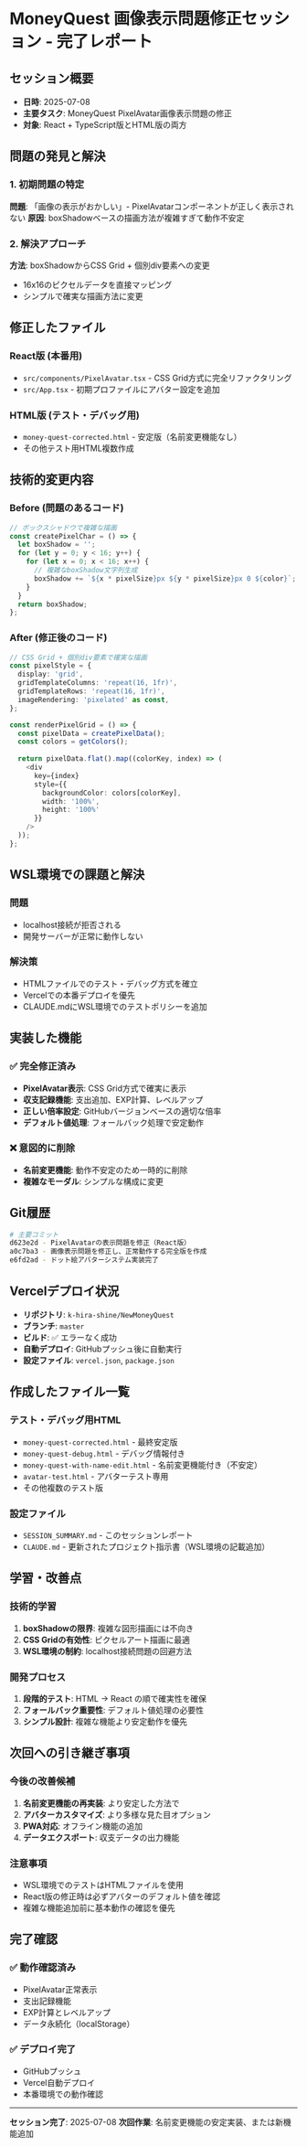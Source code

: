 # MoneyQuest 画像表示問題修正セッション - 完了レポート

## セッション概要
- **日時**: 2025-07-08
- **主要タスク**: MoneyQuest PixelAvatar画像表示問題の修正
- **対象**: React + TypeScript版とHTML版の両方

## 問題の発見と解決

### 1. 初期問題の特定
**問題**: 「画像の表示がおかしい」- PixelAvatarコンポーネントが正しく表示されない
**原因**: boxShadowベースの描画方法が複雑すぎて動作不安定

### 2. 解決アプローチ
**方法**: boxShadowからCSS Grid + 個別div要素への変更
- 16x16のピクセルデータを直接マッピング
- シンプルで確実な描画方法に変更

## 修正したファイル

### React版 (本番用)
- `src/components/PixelAvatar.tsx` - CSS Grid方式に完全リファクタリング
- `src/App.tsx` - 初期プロファイルにアバター設定を追加

### HTML版 (テスト・デバッグ用)
- `money-quest-corrected.html` - 安定版（名前変更機能なし）
- その他テスト用HTML複数作成

## 技術的変更内容

### Before (問題のあるコード)
```typescript
// ボックスシャドウで複雑な描画
const createPixelChar = () => {
  let boxShadow = '';
  for (let y = 0; y < 16; y++) {
    for (let x = 0; x < 16; x++) {
      // 複雑なboxShadow文字列生成
      boxShadow += `${x * pixelSize}px ${y * pixelSize}px 0 ${color}`;
    }
  }
  return boxShadow;
};
```

### After (修正後のコード)
```typescript
// CSS Grid + 個別div要素で確実な描画
const pixelStyle = {
  display: 'grid',
  gridTemplateColumns: 'repeat(16, 1fr)',
  gridTemplateRows: 'repeat(16, 1fr)',
  imageRendering: 'pixelated' as const,
};

const renderPixelGrid = () => {
  const pixelData = createPixelData();
  const colors = getColors();
  
  return pixelData.flat().map((colorKey, index) => (
    <div
      key={index}
      style={{
        backgroundColor: colors[colorKey],
        width: '100%',
        height: '100%'
      }}
    />
  ));
};
```

## WSL環境での課題と解決

### 問題
- localhost接続が拒否される
- 開発サーバーが正常に動作しない

### 解決策
- HTMLファイルでのテスト・デバッグ方式を確立
- Vercelでの本番デプロイを優先
- CLAUDE.mdにWSL環境でのテストポリシーを追加

## 実装した機能

### ✅ 完全修正済み
- **PixelAvatar表示**: CSS Grid方式で確実に表示
- **収支記録機能**: 支出追加、EXP計算、レベルアップ
- **正しい倍率設定**: GitHubバージョンベースの適切な倍率
- **デフォルト値処理**: フォールバック処理で安定動作

### ❌ 意図的に削除
- **名前変更機能**: 動作不安定のため一時的に削除
- **複雑なモーダル**: シンプルな構成に変更

## Git履歴

```bash
# 主要コミット
d623e2d - PixelAvatarの表示問題を修正（React版）
a0c7ba3 - 画像表示問題を修正し、正常動作する完全版を作成
e6fd2ad - ドット絵アバターシステム実装完了
```

## Vercelデプロイ状況

- **リポジトリ**: `k-hira-shine/NewMoneyQuest`
- **ブランチ**: `master`
- **ビルド**: ✅ エラーなく成功
- **自動デプロイ**: GitHubプッシュ後に自動実行
- **設定ファイル**: `vercel.json`, `package.json`

## 作成したファイル一覧

### テスト・デバッグ用HTML
- `money-quest-corrected.html` - 最終安定版
- `money-quest-debug.html` - デバッグ情報付き
- `money-quest-with-name-edit.html` - 名前変更機能付き（不安定）
- `avatar-test.html` - アバターテスト専用
- その他複数のテスト版

### 設定ファイル
- `SESSION_SUMMARY.md` - このセッションレポート
- `CLAUDE.md` - 更新されたプロジェクト指示書（WSL環境の記載追加）

## 学習・改善点

### 技術的学習
1. **boxShadowの限界**: 複雑な図形描画には不向き
2. **CSS Gridの有効性**: ピクセルアート描画に最適
3. **WSL環境の制約**: localhost接続問題の回避方法

### 開発プロセス
1. **段階的テスト**: HTML → React の順で確実性を確保
2. **フォールバック重要性**: デフォルト値処理の必要性
3. **シンプル設計**: 複雑な機能より安定動作を優先

## 次回への引き継ぎ事項

### 今後の改善候補
1. **名前変更機能の再実装**: より安定した方法で
2. **アバターカスタマイズ**: より多様な見た目オプション
3. **PWA対応**: オフライン機能の追加
4. **データエクスポート**: 収支データの出力機能

### 注意事項
- WSL環境でのテストはHTMLファイルを使用
- React版の修正時は必ずアバターのデフォルト値を確認
- 複雑な機能追加前に基本動作の確認を優先

## 完了確認

### ✅ 動作確認済み
- PixelAvatar正常表示
- 支出記録機能
- EXP計算とレベルアップ
- データ永続化（localStorage）

### ✅ デプロイ完了
- GitHubプッシュ
- Vercel自動デプロイ
- 本番環境での動作確認

---

**セッション完了**: 2025-07-08
**次回作業**: 名前変更機能の安定実装、または新機能追加